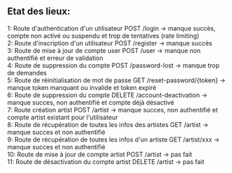 ## Etat des lieux:

1: Route d'authentication d'un utilisateur POST /login -> manque succès, compte non activé ou suspendu et trop de tentatives (rate limiting)  
2: Route d'inscription d'un utilisateur POST /register -> manque succès  
3: Route de mise à jour de compte user POST /user -> manque non authentifié et erreur de validation  
4: Route de suppression du compte POST /password-lost -> manque trop de demandes  
5: Route de réinitialisation de mot de passe GET /reset-password/{token} -> manque token manquant ou invalide et token expiré  
6: Route de suppression du compte DELETE /account-deactivation -> manque succes, non authentifié et compte déjà désactivé  
7: Route création artist POST /artist -> manque succes, non authentifié et compte artist existant pour l'utilisateur   
8: Route de récupération de toutes les infos des artistes GET /artist -> manque succes et non authentifié  
9: Route de récupération de toutes les infos d'un artiste GET /artist/xxx -> manque succes et non authentifié  
10: Route de mise à jour de compte artist POST /artist -> pas fait  
11: Route de désactivation du compte artist DELETE /artist -> pas fait  
